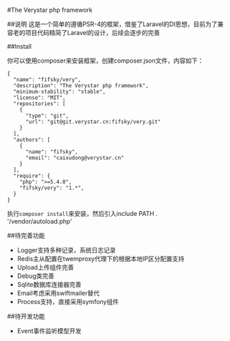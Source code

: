 #The Verystar php framework

##说明
这是一个简单的遵循PSR-4的框架，借鉴了Laravel的DI思想，目前为了兼容老的项目代码精简了Laravel的设计，后续会逐步的完善

##Install

你可以使用composer来安装框架，创建composer.json文件，内容如下：

```
{
  "name": "fifsky/very",
  "description": "The Verystar php framework",
  "minimum-stability": "stable",
  "license": "MIT",
  "repositories": [
    {
      "type": "git",
      "url": "git@git.verystar.cn:fifsky/very.git"
    }
  ],
  "authors": [
    {
      "name": "fifsky",
      "email": "caixudong@verystar.cn"
    }
  ],
  "require": {
    "php": ">=5.4.0",
    "fifsky/very": "1.*",
  }
}

```

执行`composer install`来安装，然后引入include PATH . '/vendor/autoload.php'

##待完善功能

- Logger支持多种记录，系统日志记录
- Redis主从配置在twemproxy代理下的根据本地IP区分配置支持
- Upload上传组件完善
- Debug类完善
- Sqlite数据库连接器完善
- Email考虑采用swiftmailer替代
- Process支持，直接采用symfony组件

##待开发功能

- Event事件监听模型开发